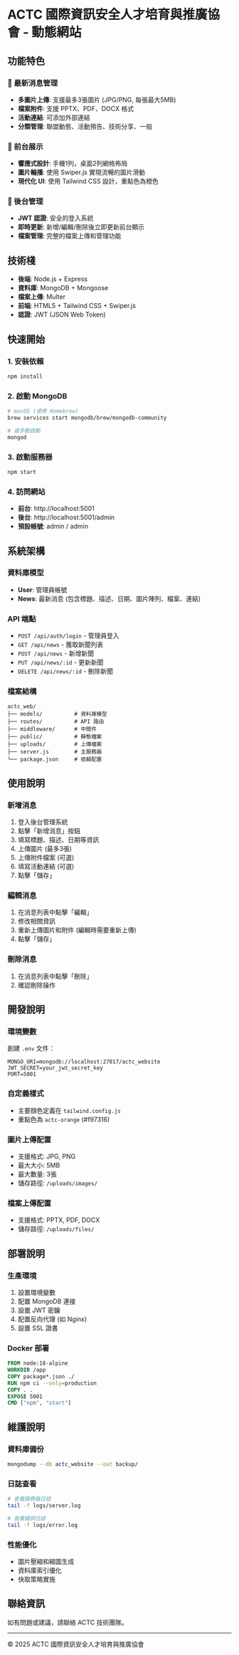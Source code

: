# ACTC 國際資訊安全人才培育與推廣協會 - 動態網站

## 功能特色

### 🎯 最新消息管理
- **多圖片上傳**: 支援最多3張圖片 (JPG/PNG, 每張最大5MB)
- **檔案附件**: 支援 PPTX、PDF、DOCX 格式
- **活動連結**: 可添加外部連結
- **分類管理**: 聯盟動態、活動預告、技術分享、一般

### 🎨 前台展示
- **響應式設計**: 手機1列，桌面2列網格佈局
- **圖片輪播**: 使用 Swiper.js 實現流暢的圖片滑動
- **現代化 UI**: 使用 Tailwind CSS 設計，重點色為橙色

### 🔐 後台管理
- **JWT 認證**: 安全的登入系統
- **即時更新**: 新增/編輯/刪除後立即更新前台顯示
- **檔案管理**: 完整的檔案上傳和管理功能

## 技術棧

- **後端**: Node.js + Express
- **資料庫**: MongoDB + Mongoose
- **檔案上傳**: Multer
- **前端**: HTML5 + Tailwind CSS + Swiper.js
- **認證**: JWT (JSON Web Token)

## 快速開始

### 1. 安裝依賴
```bash
npm install
```

### 2. 啟動 MongoDB
```bash
# macOS (使用 Homebrew)
brew services start mongodb/brew/mongodb-community

# 或手動啟動
mongod
```

### 3. 啟動服務器
```bash
npm start
```

### 4. 訪問網站
- **前台**: http://localhost:5001
- **後台**: http://localhost:5001/admin
- **預設帳號**: admin / admin

## 系統架構

### 資料庫模型
- **User**: 管理員帳號
- **News**: 最新消息 (包含標題、描述、日期、圖片陣列、檔案、連結)

### API 端點
- `POST /api/auth/login` - 管理員登入
- `GET /api/news` - 獲取新聞列表
- `POST /api/news` - 新增新聞
- `PUT /api/news/:id` - 更新新聞
- `DELETE /api/news/:id` - 刪除新聞

### 檔案結構
```
actc_web/
├── models/          # 資料庫模型
├── routes/          # API 路由
├── middleware/      # 中間件
├── public/          # 靜態檔案
├── uploads/         # 上傳檔案
├── server.js        # 主服務器
└── package.json     # 依賴配置
```

## 使用說明

### 新增消息
1. 登入後台管理系統
2. 點擊「新增消息」按鈕
3. 填寫標題、描述、日期等資訊
4. 上傳圖片 (最多3張)
5. 上傳附件檔案 (可選)
6. 填寫活動連結 (可選)
7. 點擊「儲存」

### 編輯消息
1. 在消息列表中點擊「編輯」
2. 修改相關資訊
3. 重新上傳圖片和附件 (編輯時需要重新上傳)
4. 點擊「儲存」

### 刪除消息
1. 在消息列表中點擊「刪除」
2. 確認刪除操作

## 開發說明

### 環境變數
創建 `.env` 文件：
```env
MONGO_URI=mongodb://localhost:27017/actc_website
JWT_SECRET=your_jwt_secret_key
PORT=5001
```

### 自定義樣式
- 主要顏色定義在 `tailwind.config.js`
- 重點色為 `actc-orange` (#f97316)

### 圖片上傳配置
- 支援格式: JPG, PNG
- 最大大小: 5MB
- 最大數量: 3張
- 儲存路徑: `/uploads/images/`

### 檔案上傳配置
- 支援格式: PPTX, PDF, DOCX
- 儲存路徑: `/uploads/files/`

## 部署說明

### 生產環境
1. 設置環境變數
2. 配置 MongoDB 連接
3. 設置 JWT 密鑰
4. 配置反向代理 (如 Nginx)
5. 設置 SSL 證書

### Docker 部署
```dockerfile
FROM node:18-alpine
WORKDIR /app
COPY package*.json ./
RUN npm ci --only=production
COPY . .
EXPOSE 5001
CMD ["npm", "start"]
```

## 維護說明

### 資料庫備份
```bash
mongodump --db actc_website --out backup/
```

### 日誌查看
```bash
# 查看服務器日誌
tail -f logs/server.log

# 查看錯誤日誌
tail -f logs/error.log
```

### 性能優化
- 圖片壓縮和縮圖生成
- 資料庫索引優化
- 快取策略實施

## 聯絡資訊

如有問題或建議，請聯絡 ACTC 技術團隊。

---

© 2025 ACTC 國際資訊安全人才培育與推廣協會
